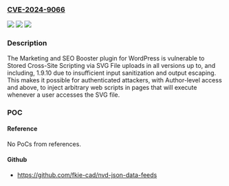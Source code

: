 ### [CVE-2024-9066](https://cve.mitre.org/cgi-bin/cvename.cgi?name=CVE-2024-9066)
![](https://img.shields.io/static/v1?label=Product&message=Marketing%20and%20SEO%20Booster&color=blue)
![](https://img.shields.io/static/v1?label=Version&message=*%3C%3D%201.9.10%20&color=brighgreen)
![](https://img.shields.io/static/v1?label=Vulnerability&message=CWE-79%20Improper%20Neutralization%20of%20Input%20During%20Web%20Page%20Generation%20('Cross-site%20Scripting')&color=brighgreen)

### Description

The Marketing and SEO Booster plugin for WordPress is vulnerable to Stored Cross-Site Scripting via SVG File uploads in all versions up to, and including, 1.9.10 due to insufficient input sanitization and output escaping. This makes it possible for authenticated attackers, with Author-level access and above, to inject arbitrary web scripts in pages that will execute whenever a user accesses the SVG file.

### POC

#### Reference
No PoCs from references.

#### Github
- https://github.com/fkie-cad/nvd-json-data-feeds

